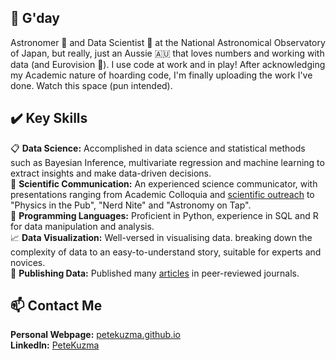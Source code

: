 ##  👋 G'day 

<!--
**PeteKuzma/PeteKuzma** is a ✨ _special_ ✨ repository because its `README.md` (this file) appears on your GitHub profile.

Here are some ideas to get you started:

- 🔭 I’m currently working on ...
- 🌱 I’m currently learning ...
- 👯 I’m looking to collaborate on ...
- 🤔 I’m looking for help with ...
- 💬 Ask me about ...
- 📫 How to reach me: ...
- 😄 Pronouns: ...
- ⚡ Fun fact: ...
-->
Astronomer 🔭 and Data Scientist 🧮 at the National Astronomical Observatory of Japan, but really, just an Aussie 🇦🇺 that loves numbers and working with data (and Eurovision 🎤). I use code at work and in play! After acknowledging my Academic nature of hoarding code, I'm finally uploading the work I've done. Watch this space (pun intended).


## ✔️ Key Skills
📋 **Data Science:** Accomplished in data science and statistical methods such as Bayesian Inference, multivariate regression and machine learning to extract insights and make data-driven decisions.\
📣 **Scientific Communication:** An experienced science communicator, with presentations ranging from Academic Colloquia and [scientific outreach](https://www.youtube.com/watch?v=61-Mfi484fQ) to "Physics in the Pub", "Nerd Nite" and "Astronomy on Tap".\
🐍 **Programming Languages:** Proficient in Python, experience in SQL and R for data manipulation and analysis.\
📈 **Data Visualization:** Well-versed in visualising data. breaking down the complexity of data to an easy-to-understand story, suitable for experts and novices.\
📝 **Publishing Data:** Published many [articles](https://ui.adsabs.harvard.edu/search/p_=0&q=author%3A%22Kuzma%2C%20P.%20B.%22&sort=date%20desc%2C%20bibcode%20desc) in peer-reviewed journals.

## :mailbox: Contact Me
**Personal Webpage:** [petekuzma.github.io](https://petekuzma.github.io)\
**LinkedIn:** [PeteKuzma](https://www.linkedin.com/in/pete-kuzma/)





